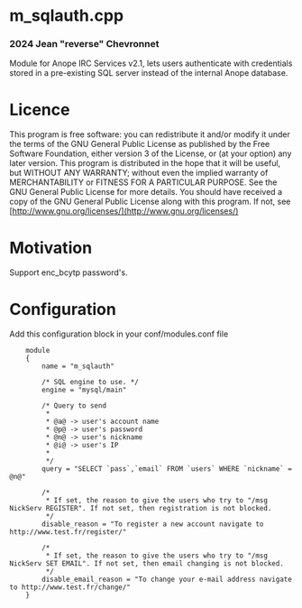 # m_sqlauth.cpp #
### 2024 Jean "reverse" Chevronnet ###
Module for Anope IRC Services v2.1, lets users authenticate with
credentials stored in a pre-existing SQL server instead of the internal
Anope database.

# Licence #
This program is free software: you can redistribute it and/or modify
it under the terms of the GNU General Public License as published by
the Free Software Foundation, either version 3 of the License, or
(at your option) any later version.
This program is distributed in the hope that it will be useful,
but WITHOUT ANY WARRANTY; without even the implied warranty of
MERCHANTABILITY or FITNESS FOR A PARTICULAR PURPOSE.  See the
GNU General Public License for more details.
You should have received a copy of the GNU General Public License
along with this program.  If not, see [http://www.gnu.org/licenses/](http://www.gnu.org/licenses/)

# Motivation #
Support enc_bcytp password's.
# Configuration #
Add this configuration block in your conf/modules.conf file
```
    module
    {
        name = "m_sqlauth"

        /* SQL engine to use. */
        engine = "mysql/main"

        /* Query to send
         *
         * @a@ -> user's account name
         * @p@ -> user's password 
         * @n@ -> user's nickname
         * @i@ -> user's IP
         *
         */
        query = "SELECT `pass`,`email` FROM `users` WHERE `nickname` = @n@"

        /*
         * If set, the reason to give the users who try to "/msg NickServ REGISTER". If not set, then registration is not blocked. 
         */
        disable_reason = "To register a new account navigate to http://www.test.fr/register/"

        /*
         * If set, the reason to give the users who try to "/msg NickServ SET EMAIL". If not set, then email changing is not blocked.
         */
        disable_email_reason = "To change your e-mail address navigate to http://www.test.fr/change/"
    }